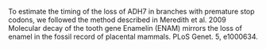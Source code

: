 To estimate the timing of the loss of ADH7 in branches with premature stop codons, we followed the method described in Meredith et al. 2009 Molecular decay of the tooth gene Enamelin (ENAM) mirrors the loss of enamel in the fossil record of placental mammals. PLoS Genet. 5, e1000634.
